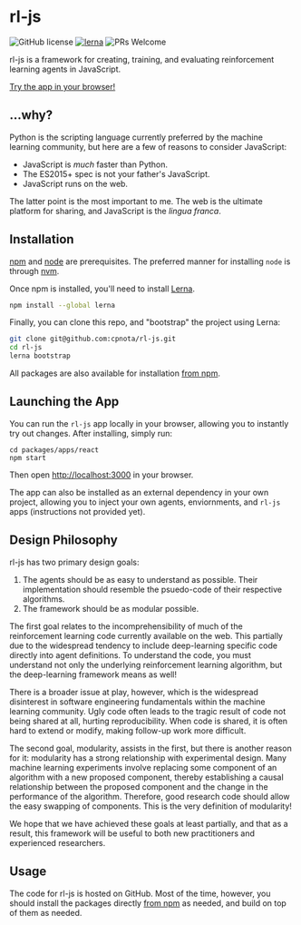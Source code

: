 # rl-js

![GitHub license](https://img.shields.io/badge/license-MIT-blue.svg)
[![lerna](https://img.shields.io/badge/maintained%20with-lerna-cc00ff.svg)](https://lernajs.io/)
![PRs Welcome](https://img.shields.io/badge/PRs-welcome-brightgreen.svg)

rl-js is a framework for creating, training, and evaluating reinforcement learning agents in JavaScript. 

[Try the app in your browser!](https://cpnota.github.io/rl-js/)

## ...why?

Python is the scripting language currently preferred by the machine learning community, but here are a few of reasons to consider JavaScript:

* JavaScript is *much* faster than Python.
* The ES2015+ spec is not your father's JavaScript.
* JavaScript runs on the web.

The latter point is the most important to me.
The web is the ultimate platform for sharing, and JavaScript is the *lingua franca*.

## Installation

[npm](https://www.npmjs.com) and [node](https://nodejs.org/en/) are prerequisites.
The preferred manner for installing `node` is through [nvm](https://github.com/creationix/nvm).

Once npm is installed, you'll need to install [Lerna](https://lernajs.io).

```bash
npm install --global lerna
```

Finally, you can clone this repo, and "bootstrap" the project using Lerna:

```bash
git clone git@github.com:cpnota/rl-js.git
cd rl-js
lerna bootstrap
```

All packages are also available for installation [from npm](https://www.npmjs.com/settings/rl-js/packages).

## Launching the App

You can run the `rl-js` app locally in your browser, allowing you to instantly try out changes.
After installing, simply run:

```
cd packages/apps/react
npm start
```

Then open [http://localhost:3000](http://localhost:30000) in your browser.


The app can also be installed as an external dependency in your own project, allowing you to inject your own agents, enviornments, and `rl-js` apps (instructions not provided yet).

## Design Philosophy

rl-js has two primary design goals:

1. The agents should be as easy to understand as possible. Their implementation should resemble the psuedo-code of their respective algorithms.
2. The framework should be as modular possible.

The first goal relates to the incomprehensibility of much of the reinforcement learning code currently available on the web.
This partially due to the widespread tendency to include deep-learning specific code directly into agent definitions.
To understand the code, you must understand not only the underlying reinforcement learning algorithm, but the deep-learning framework means as well!

There is a broader issue at play, however, which is the widespread disinterest in software engineering fundamentals within the machine learning community.
Ugly code often leads to the tragic result of code not being shared at all, hurting reproducibility.
When code is shared, it is often hard to extend or modify, making follow-up work more difficult.

The second goal, modularity, assists in the first, but there is another reason for it: modularity has a strong relationship with experimental design.
Many machine learning experiments involve replacing some component of an algorithm with a new proposed component, thereby establishing a causal relationship between the proposed component and the change in the performance of the algorithm.
Therefore, good research code should allow the easy swapping of components. 
This is the very definition of modularity!

We hope that we have achieved these goals at least partially, and that as a result, this framework will be useful to both new practitioners and experienced researchers.

## Usage

The code for rl-js is hosted on GitHub. 
Most of the time, however, you should install the packages directly [from npm](https://www.npmjs.com/search?q=%40rl-js) as needed, and build on top of them as needed.
